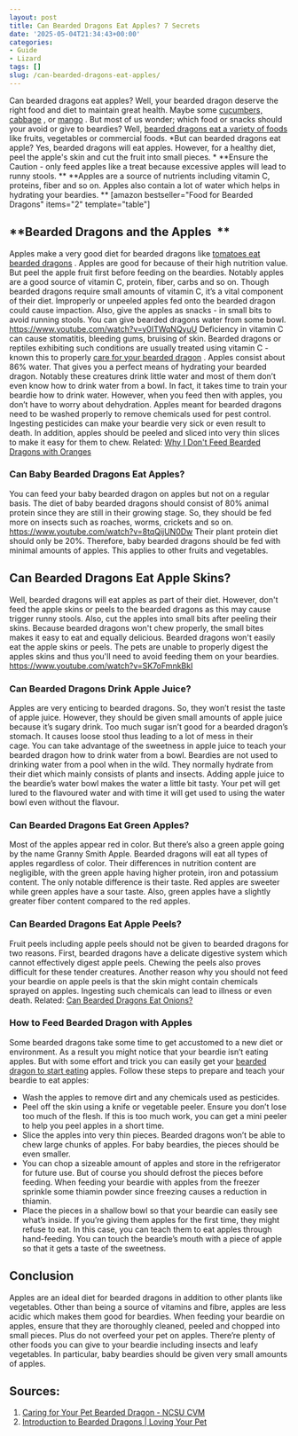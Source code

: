 ```yaml
---
layout: post
title: Can Bearded Dragons Eat Apples? 7 Secrets
date: '2025-05-04T21:34:43+00:00'
categories:
- Guide
- Lizard
tags: []
slug: /can-bearded-dragons-eat-apples/
---
```


Can bearded dragons eat apples? Well, your bearded dragon deserve the right food and diet to maintain great health. Maybe some
[cucumbers,](https://pestpolicy.com/can-bearded-dragons-eat-cucumbers/)
[cabbage](https://pestpolicy.com/can-bearded-dragons-eat-cabbage/)
, or
[mango](https://pestpolicy.com/can-bearded-dragons-eat-mango/)
.
But most of us wonder; which food or snacks should your avoid or give to beardies? Well,
[bearded dragons eat a variety of foods](https://pestpolicy.com/what-do-bearded-dragons-eat/)
like fruits, vegetables or commercial foods.
*But can bearded dragons eat apple? Yes, bearded dragons will eat apples. However, for a healthy diet, peel the apple's skin and cut the fruit into small pieces. *
**Ensure the Caution - only feed apples like a treat because excessive apples will lead to runny stools. **
**Apples are a source of nutrients including vitamin C, proteins, fiber and so on. Apples also contain a lot of water which helps in hydrating your beardies. **
[amazon bestseller="Food for Bearded Dragons" items="2" template="table"]
## **Bearded Dragons and the Apples  **
Apples make a very good diet for bearded dragons like
[tomatoes eat bearded dragons](https://pestpolicy.com/can-bearded-dragons-eat-tomatoes/)
. Apples are good for because of their high nutrition value. But peel the apple fruit first before feeding on the beardies.
Notably apples are a good source of vitamin C, protein, fiber, carbs and so on. Though bearded dragons require small amounts of vitamin C, it’s a vital component of their diet.
Improperly or unpeeled apples fed onto the bearded dragon could cause impaction. Also, give the apples as snacks - in small bits to avoid running stools. You can give bearded dragons water from some bowl.
https://www.youtube.com/watch?v=y0ITWqNQyuU
Deficiency in vitamin C can cause stomatitis, bleeding gums, bruising of skin. Bearded dragons or reptiles exhibiting such conditions are usually treated using vitamin C - known this to properly
[care for your bearded dragon](http://www.animalplanet.com/pets/other-pets/bearded-dragon-stats-facts/)
.
Apples consist about 86% water. That gives you a perfect means of hydrating your bearded dragon. Notably these creatures drink little water and most of them don’t even know how to drink water from a bowl. In fact, it takes time to train your beardie how to drink water. However, when you feed then with apples, you don’t have to worry about dehydration.
Apples meant for bearded dragons need to be washed properly to remove chemicals used for pest control. Ingesting pesticides can make your beardie very sick or even result to death. In addition, apples should be peeled and sliced into very thin slices to make it easy for them to chew.
Related:
[Why I Don't Feed Bearded Dragons with Oranges](https://pestpolicy.com/can-bearded-dragons-eat-oranges/)
### **Can Baby Bearded Dragons Eat Apples?**
You can feed your baby bearded dragon on apples but not on a regular basis. The diet of baby bearded dragons should consist of 80% animal protein since they are still in their growing stage.
So, they should be fed more on insects such as roaches, worms, crickets and so on.
https://www.youtube.com/watch?v=8tqQijUN0Dw
Their plant protein diet should only be 20%. Therefore, baby bearded dragons should be fed with minimal amounts of apples. This applies to other fruits and vegetables.
## Can Bearded Dragons Eat Apple Skins?
Well, bearded dragons will eat apples as part of their diet. However, don't feed the apple skins or peels to the bearded dragons as this may cause trigger runny stools.
Also, cut the apples into small bits after peeling their skins. Because bearded dragons won't chew properly, the small bites makes it easy to eat and equally delicious.
Bearded dragons won't easily eat the apple skins or peels. The pets are unable to properly digest the apples skins and thus you'll need to avoid feeding them on your beardies.
https://www.youtube.com/watch?v=SK7oFmnkBkI
### **Can Bearded Dragons Drink Apple Juice?**
Apples are very enticing to bearded dragons. So, they won’t resist the taste of apple juice. However, they should be given small amounts of apple juice because it’s sugary drink.
Too much sugar isn’t good for a bearded dragon’s stomach. It causes loose stool thus leading to a lot of mess in their cage. You can take advantage of the sweetness in apple juice to teach your bearded dragon how to drink water from a bowl.
Beardies are not used to drinking water from a pool when in the wild. They normally hydrate from their diet which mainly consists of plants and insects.
Adding apple juice to the beardie’s water bowl makes the water a little bit tasty. Your pet will get lured to the flavoured water and with time it will get used to using the water bowl even without the flavour.
### **Can Bearded Dragons Eat Green Apples?**
Most of the apples appear red in color. But there’s also a green apple going by the name Granny Smith Apple. Bearded dragons will eat all types of apples regardless of color.
Their differences in nutrition content are negligible, with the green apple having higher protein, iron and potassium content.
The only notable difference is their taste. Red apples are sweeter while green apples have a sour taste. Also, green apples have a slightly greater fiber content compared to the red apples.
### **Can Bearded Dragons Eat Apple Peels?**
Fruit peels including apple peels should not be given to bearded dragons for two reasons. First, bearded dragons have a delicate digestive system which cannot effectively digest apple peels. Chewing the peels also proves difficult for these tender creatures.
Another reason why you should not feed your beardie on apple peels is that the skin might contain chemicals sprayed on apples. Ingesting such chemicals can lead to illness or even death.
Related:
[Can Bearded Dragons Eat Onions?](https://pestpolicy.com/can-bearded-dragons-eat-onions/)
### **How to Feed Bearded Dragon with Apples**
Some bearded dragons take some time to get accustomed to a new diet or environment. As a result you might notice that your beardie isn’t eating apples.
But with some effort and trick you can easily get your
[bearded dragon to start eating](https://pestpolicy.com/can-bearded-dragons-eat-mango/)
apples. Follow these steps to prepare and teach your beardie to eat apples:
- Wash the apples to remove dirt and any chemicals used as pesticides.
- Peel off the skin using a knife or vegetable peeler. Ensure you don’t lose too much of the flesh. If this is too much work, you can get a mini peeler to help you peel apples in a short time.
- Slice the apples into very thin pieces. Bearded dragons won’t be able to chew large chunks of apples. For baby beardies, the pieces should be even smaller.
- You can chop a sizeable amount of apples and store in the refrigerator for future use. But of course you should defrost the pieces before feeding. When feeding your beardie with apples from the freezer sprinkle some thiamin powder since freezing causes a reduction in thiamin.
- Place the pieces in a shallow bowl so that your beardie can easily see what’s inside.
If you’re giving them apples for the first time, they might refuse to eat. In this case, you can teach them to eat apples through hand-feeding. You can touch the beardie’s mouth with a piece of apple so that it gets a taste of the sweetness.
## **Conclusion**
Apples are an ideal diet for bearded dragons in addition to other plants like vegetables. Other than being a source of vitamins and fibre, apples are less acidic which makes them good for beardies.
When feeding your beardie on apples, ensure that they are thoroughly cleaned, peeled and chopped into small pieces. Plus do not overfeed your pet on apples.
There’re plenty of other foods you can give to your beardie including insects and leafy vegetables. In particular, baby beardies should be given very small amounts of apples.
## Sources:
1. [Caring for Your Pet Bearded Dragon - NCSU CVM](https://cvm.ncsu.edu/documents/caring-for-your-bearded-dragon/)
2. [Introduction to Bearded Dragons | Loving Your Pet](https://www.lovingyourpet.co.uk/bearded-dragons/introduction-to-bearded-dragons.php)
